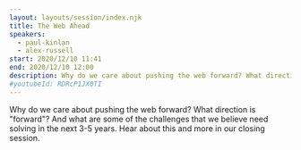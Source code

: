 ```yaml
---
layout: layouts/session/index.njk
title: The Web Ahead
speakers:
  - paul-kinlan
  - alex-russell
start: 2020/12/10 11:41
end: 2020/12/10 12:00
description: Why do we care about pushing the web forward? What direction is "forward"?
#youtubeId: RDRcP1JX0TI
---
```


Why do we care about pushing the web forward? What direction is "forward"? And what are some of the challenges that we believe need solving in the next 3-5 years. Hear about this and more in our closing session.
